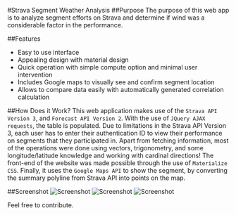 #Strava Segment Weather Analysis
##Purpose
The purpose of this web app is to analyze segment efforts on Strava and determine if wind was a considerable factor in the performance.

##Features
* Easy to use interface
* Appealing design with material design
* Quick operation with simple compute option and minimal user intervention
* Includes Google maps to visually see and confirm segment location
* Allows to compare data easily with automatically generated correlation calculation

##How Does it Work?
This web application makes use of the `Strava API Version 3`, and `Forecast API Version 2`. With the use of `JQuery AJAX requests`, the table is populated. Due to limitations in the Strava API Version 3, each user has to enter their authentication ID to view their performance on segments that they participated in. Apart from fetching information, most of the operations were done using vectors, trigonometry, and some longitude/latitude knowledge and working with cardinal directions! The front-end of the website was made possible through the use of `Materialize CSS`. Finally, it uses the `Google Maps API` to show the segment, by converting the summary polyline from Strava API into points on the map.

##Screenshot
![Screenshot](http://strava-weather-analysis.paperplane.io/img/Screenshot1.png)
![Screenshot](http://strava-weather-analysis.paperplane.io/img/Screenshot2.png)
![Screenshot](http://strava-weather-analysis.paperplane.io/img/Screenshot3.png)

Feel free to contribute.